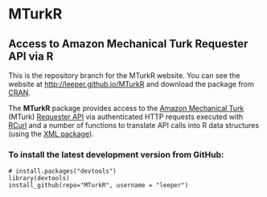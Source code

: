 # MTurkR
## Access to Amazon Mechanical Turk Requester API via R

This is the repository branch for the MTurkR website. You can see the website at http://leeper.github.io/MTurkR and download the package from [CRAN](http://cran.r-project.org/web/packages/MTurkR/index.html).

The **MTurkR** package provides access to the [Amazon Mechanical Turk](https://requester.mturk.com/) (MTurk) [Requester API](http://docs.aws.amazon.com/AWSMechTurk/latest/AWSMturkAPI/Welcome.html) via authenticated HTTP requests executed with [RCurl](http://cran.r-project.org/web/packages/RCurl/index.html) and a number of functions to translate API calls into R data structures (using the [XML package](http://cran.r-project.org/web/packages/XML/index.html)).

### To install the latest development version from GitHub:

    # install.packages("devtools")
    library(devtools)
    install_github(repo="MTurkR", username = "leeper")
